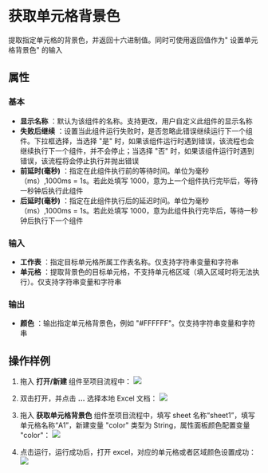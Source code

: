 # 获取单元格背景色

提取指定单元格的背景色，并返回十六进制值。同时可使用返回值作为&quot; 设置单元格背景色&quot; 的输入

## 属性

### 基本
- **显示名称** ：默认为该组件的名称。支持更改，用户自定义此组件的显示名称
- **失败后继续** ：设置当此组件运行失败时，是否忽略此错误继续运行下一个组件。下拉框选择，当选择 "是" 时，如果该组件运行时遇到错误，该流程也会继续执行下一个组件，并不会停止；当选择 "否" 时，如果该组件运行时遇到错误，该流程将会停止执行并抛出错误
- **前延时(毫秒)** ：指定在此组件执行前的等待时间。单位为毫秒（ms）,1000ms = 1s。若此处填写 1000，意为上一个组件执行完毕后，等待一秒钟后执行此组件
- **后延时(毫秒)** ：指定在此组件执行后的延迟时间。单位为毫秒（ms）,1000ms = 1s。若此处填写 1000，意为此组件执行完毕后，等待一秒钟后执行下一个组件


### 输入

- **工作表** ：指定目标单元格所属工作表名称。仅支持字符串变量和字符串
- **单元格** ：提取背景色的目标单元格，不支持单元格区域（填入区域时将无法执行）。仅支持字符串变量和字符串

### 输出

- **颜色** ：输出指定单元格背景色，例如 "#FFFFFF"。仅支持字符串变量和字符串

## 操作样例

1. 拖入 **打开/新建** 组件至项目流程中：
![](https://docimages.blob.core.chinacloudapi.cn/images/Activities/OpenExcel1.png)

2. 双击打开，并点击 **...** 选择本地 Excel 文档：
![](https://docimages.blob.core.chinacloudapi.cn/images/Activities/OpenExcel2.png)

3. 拖入 **获取单元格背景色** 组件至项目流程中，填写 sheet 名称“sheet1”，填写单元格名称“A1”，新建变量 "color" 类型为 String，属性面板颜色配置变量 "color"：
![](https://docimages.blob.core.chinacloudapi.cn/images/Activities/GetCellBackColor1.png)

4. 点击运行，运行成功后，打开 excel，对应的单元格或者区域颜色设置成功：
![](https://docimages.blob.core.chinacloudapi.cn/images/Activities/GetCellBackColor2.png)
